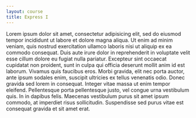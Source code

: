 ```yaml
---
layout: course
title: Express I
---
```


<p class="course-para">Lorem ipsum dolor sit amet, consectetur adipisicing elit, sed do eiusmod tempor incididunt ut labore et dolore magna aliqua. Ut enim ad minim veniam, quis nostrud exercitation ullamco laboris nisi ut aliquip ex ea commodo consequat. Duis aute irure dolor in reprehenderit in voluptate velit esse cillum dolore eu fugiat nulla pariatur. Excepteur sint occaecat cupidatat non proident, sunt in culpa qui officia deserunt mollit anim id est laborum. Vivamus quis faucibus eros. Morbi gravida, elit nec porta auctor, ante ipsum sodales enim, suscipit ultricies ex tellus venenatis odio. Donec gravida sed lorem in consequat. Integer vitae massa ut enim tempor eleifend. Pellentesque porta pellentesque justo, vel congue urna vestibulum quis. In in dapibus felis. Maecenas vestibulum purus sit amet ipsum commodo, at imperdiet risus sollicitudin. Suspendisse sed purus vitae est consequat gravida et sit amet erat.</p>
